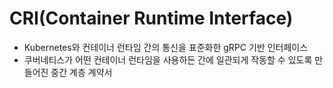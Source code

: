 # CRI(Container Runtime Interface)
- Kubernetes와 컨테이너 런타임 간의 통신을 표준화한 gRPC 기반 인터페이스
- 쿠버네티스가 어떤 컨테이너 런타임을 사용하든 간에 일관되게 작동할 수 있도록 만들어진 중간 계층 계약서